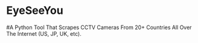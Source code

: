 # EyeSeeYou
#A Python Tool That Scrapes CCTV Cameras From 20+ Countries All Over The Internet (US, JP, UK, etc).

